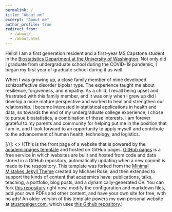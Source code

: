 ```yaml
---
permalink: /
title: "About me"
excerpt: "About me"
author_profile: true
redirect_from:
  - /about/
  - /about.html
---
```


Hello! I am a first generation resident and a first-year MS Capstone student in the [Biostatistics Department at the University of Washington](https://www.biostat.washington.edu/).  Not only did I graduate from undergraduate school during the COVID-19 pandemic, I began my first year of graduate school during it as well. 

When I was growing up, a close family member of mine developed schizoaffective disorder bipolar type. The experience taught me about resilience, forgiveness, and empathy. As a child, I recall being upset and frustrated with this family member, and it was only when I grew up did I develop a more mature perspective and worked to heal and strengthen our relationship. I became interested in statistical applications in health and data, so towards the end of my undergraduate college experience, I chose to pursue biostatistics, a combination of those interests. I am forever grateful to my parents and community for helping put me in the position that I am in, and I look forward to an opportunity to apply myself and contribute to the advancement of human health, technology, and logistics.

[//]: <> ((This is the front page of a website that is powered by the [academicpages template](https://github.com/academicpages/academicpages.github.io) and hosted on GitHub pages. [GitHub pages](https://pages.github.com) is a free service in which websites are built and hosted from code and data stored in a GitHub repository, automatically updating when a new commit is made to the respository. This template was forked from the [Minimal Mistakes Jekyll Theme](https://mmistakes.github.io/minimal-mistakes/) created by Michael Rose, and then extended to support the kinds of content that academics have: publications, talks, teaching, a portfolio, blog posts, and a dynamically-generated CV. You can fork [this repository](https://github.com/academicpages/academicpages.github.io) right now, modify the configuration and markdown files, add your own PDFs and other content, and have your own site for free, with no ads! An older version of this template powers my own personal website at [stuartgeiger.com](http://stuartgeiger.com), which uses [this Github repository](https://github.com/staeiou/staeiou.github.io).)
